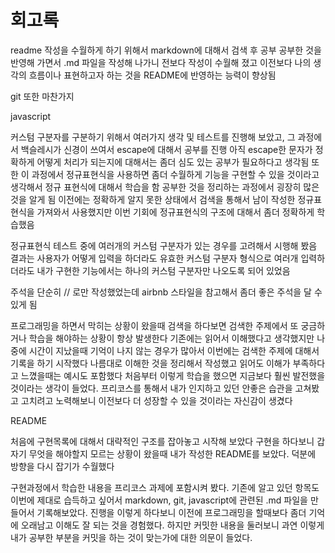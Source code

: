 # 회고록

readme 작성을 수월하게 하기 위해서 markdown에 대해서 검색 후 공부
공부한 것을 반영해 가면서 .md 파일을 작성해 나가니 전보다 작성이 수월해 졌고 
이전보다 나의 생각의 흐름이나 표현하고자 하는 것을 README에 반영하는 능력이 향상됨

git 또한 마찬가지

javascript

커스텀 구분자를 구분하기 위해서 여러가지 생각 및 테스트를 진행해 보았고,
그 과정에서 백슬레시가 신경이 쓰여서 escape에 대해서 공부를 진행
아직 escape한 문자가 정확하게 어떻게 처리가 되는지에 대해서는 좀더 심도 있는 공부가 필요하다고 생각됨
또한 이 과정에서 정규표현식을 사용하면 좀더 수월하게 기능을 구현할 수 있을 것이라고 생각해서
정규 표현식에 대해서 학습을 함
공부한 것을 정리하는 과정에서 굉장히 많은 것을 알게 됨
이전에는 정확하게 알지 못한 상태에서 검색을 통해서 남이 작성한 정규표현식을 가져와서 사용했지만
이번 기회에 정규표현식의 구조에 대해서 좀더 정확하게 학습했음 

정규표현식 테스트 중에 여러개의 커스텀 구분자가 있는 경우를 고려해서 시행해 봤음
결과는 사용자가 어떻게 입력을 하더라도 유효한 커스텀 구분자 형식으로 여러개 입력하더라도
내가 구현한 기능에서는 하나의 커스텀 구분자만 나오도록 되어 있었음


주석을 단순히 // 로만 작성했었는데
airbnb 스타일을 참고해서 좀더 좋은 주석을 달 수 있게 됨

프로그래밍을 하면서 막히는 상황이 왔을때 검색을 하다보면 검색한 주제에서 또 궁금하거나 학습을 해야하는 상황이 항상 발생한다
기존에는 읽어서 이해했다고 생각했지만 나중에 시간이 지났을때 기억이 나지 않는 경우가 많아서 이번에는 검색한 주제에 대해서 기록을 하기 시작했다 
나름대로 이해한 것을 정리해서 작성했고 읽어도 이해가 부족하다고 느꼈을때는 예시도 포함했다
처음부터 이렇게 학습을 했으면 지금보다 훨씬 발전했을 것이라는 생각이 들었다. 프리코스를 통해서 내가 인지하고 있던 안좋은 습관을 고쳐봤고 고치려고 노력해보니 이전보다 더 성장할 수 있을 것이라는 자신감이 생겼다

README

처음에 구현목록에 대해서 대략적인 구조를 잡아놓고 시작해 보았다
구현을 하다보니 갑자기 무엇을 해야할지 모르는 상황이 왔을때 내가 작성한 README를 보았다. 덕분에 방향을 다시 잡기가 수월했다

구현과정에서 학습한 내용을 프리코스 과제에 포함시켜 봤다. 기존에 알고 있던 항목도 이번에 제대로 습득하고 싶어서 markdown, git, javascript에 관련된 .md 파일을 만들어서 기록해보았다.
진행을 이렇게 하다보니 이전에 프로그래밍을 할때보다 좀더 기억에 오래남고 이해도 잘 되는 것을 경험했다.
하지만 커밋한 내용을 둘러보니 과연 이렇게 내가 공부한 부분을 커밋을 하는 것이 맞는가에 대한 의문이 들었다.


